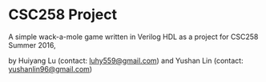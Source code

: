 # CSC258 Project

A simple wack-a-mole game written in Verilog HDL as a project for CSC258 Summer 2016,

by Huiyang Lu (contact: luhy559@gmail.com) and Yushan Lin (contact: yushanlin96@gmail.com)
